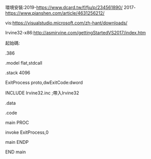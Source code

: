 環境安裝:2019-https://www.dcard.tw/f/fju/p/234561890/	2017-https://www.pianshen.com/article/4631256212/

vis:https://visualstudio.microsoft.com/zh-hant/downloads/

Irvine32-x86:http://asmirvine.com/gettingStartedVS2017/index.htm

起始碼:

.386

.model flat,stdcall

.stack 4096

ExitProcess proto,dwExitCode:dword

INCLUDE Irvine32.inc					;帶入Irvine32

.data

.code

main PROC




invoke ExitProcess,0

main ENDP

END main
